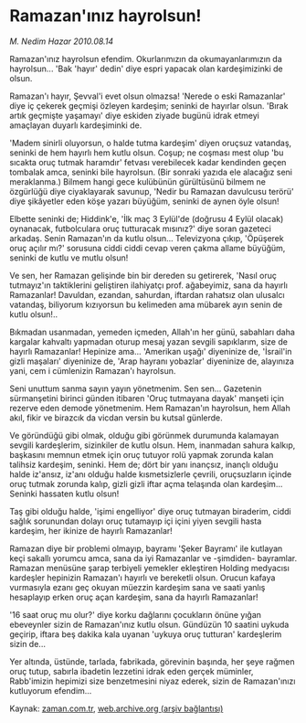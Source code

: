 # Ramazan'ınız hayrolsun!

*M. Nedim Hazar 2010.08.14*

<td class="columnist-detail">
<p>Ramazan'ınız hayrolsun efendim. Okurlarımızın da okumayanlarımızın da hayrolsun... 'Bak 'hayır' dedin' diye espri yapacak olan kardeşimizinki de olsun.</p>
<p>
<div id="haberMetinDiv">
<p> Ramazan'ı hayır, Şevval'i evet olsun olmazsa! 'Nerede o eski Ramazanlar' diye iç çekerek geçmişi özleyen kardeşim; seninki de hayırlar olsun. 'Bırak artık geçmişte yaşamayı' diye eskiden ziyade bugünü idrak etmeyi amaçlayan duyarlı kardeşiminki de.
<p>'Madem sinirli oluyorsun, o halde tutma kardeşim' diyen oruçsuz vatandaş, seninki de hem hayırlı hem kutlu olsun. Coşup; ne coşması mest olup 'bu sıcakta oruç tutmak haramdır' fetvası verebilecek kadar kendinden geçen tombalak amca, seninki bile hayrolsun. (Bir sonraki yazıda ele alacağız seni meraklanma.) Bilmem hangi gece kulübünün gürültüsünü bilmem ne özgürlüğü diye ciyaklayarak savunup, 'Nedir bu Ramazan davulcusu terörü' diye şikâyetler eden köşe yazarı büyüğüm, seninki de aynen öyle olsun!
<p>Elbette seninki de; Hiddink'e, 'İlk maç 3 Eylül'de (doğrusu 4 Eylül olacak) oynanacak, futbolculara oruç tutturacak mısınız?' diye soran gazeteci arkadaş. Senin Ramazan'ın da kutlu olsun... Televizyona çıkıp, 'Öpüşerek oruç açılır mı?' sorusuna ciddi ciddi cevap veren çakma allame büyüğüm, seninki de kutlu ve mutlu olsun!
<p>Ve sen, her Ramazan gelişinde bin bir dereden su getirerek, 'Nasıl oruç tutmayız'ın taktiklerini geliştiren ilahiyatçı prof. ağabeyimiz, sana da hayırlı Ramazanlar! Davuldan, ezandan, sahurdan, iftardan rahatsız olan ulusalcı vatandaş, biliyorum kızıyorsun bu kelimeden ama mübarek ayın senin de kutlu olsun!..
<p>Bıkmadan usanmadan, yemeden içmeden, Allah'ın her günü, sabahları daha kargalar kahvaltı yapmadan oturup mesaj yazan sevgili sapıklarım, size de hayırlı Ramazanlar! Hepinize ama... 'Amerikan uşağı' diyeninize de, 'İsrail'in gizli maşaları' diyeninize de, 'Arap hayranı yobazlar' diyeninize de, alayınıza yani, cem i cümlenizin Ramazan'ı hayrolsun.
<p>Seni unuttum sanma sayın yayın yönetmenim. Sen sen... Gazetenin sürmanşetini birinci günden itibaren 'Oruç tutmayana dayak' manşeti için rezerve eden demode yönetmenim. Hem Ramazan'ın hayrolsun, hem Allah akıl, fikir ve birazcık da vicdan versin bu kutsal günlerde.
<p>Ve göründüğü gibi olmak, olduğu gibi görünmek durumunda kalamayan sevgili kardeşlerim, sizinkiler de kutlu olsun. Hem, inanmadan sahura kalkıp, başkasını memnun etmek için oruç tutuyor rolü yapmak zorunda kalan talihsiz kardeşim, seninki. Hem de; dört bir yanı inançsız, inançlı olduğu halde iz'ansız, iz'anı olduğu halde kısmetsizlerle çevrili, oruçsuzların içinde oruç tutmak zorunda kalıp, gizli gizli iftar açma telaşında olan kardeşim... Seninki hassaten kutlu olsun!
<p>Taş gibi olduğu halde, 'işimi engelliyor' diye oruç tutmayan biraderim, ciddi sağlık sorunundan dolayı oruç tutamayıp içi içini yiyen sevgili hasta kardeşim, her ikinize de hayırlı Ramazanlar!
<p>Ramazan diye bir problemi olmayıp, bayramı 'Şeker Bayramı' ile kutlayan keçi sakallı yorumcu amca, sana da iyi Ramazanlar ve -şimdiden- bayramlar. Ramazan menüsüne şarap terbiyeli yemekler ekleştiren Holding medyacısı kardeşler hepinizin Ramazan'ı hayırlı ve bereketli olsun. Orucun kafaya vurmasıyla ezanı geç okuyan müezzin kardeşim sana ve saati yanlış hesaplayıp erken oruç açan kardeşim, sana da hayırlı Ramazanlar!
<p>'16 saat oruç mu olur?' diye korku dağlarını çocukların önüne yığan ebeveynler sizin de Ramazan'ınız kutlu olsun. Gündüzün 10 saatini uykuda geçirip, iftara beş dakika kala uyanan 'uykuya oruç tutturan' kardeşlerim sizin de...
<p>Yer altında, üstünde, tarlada, fabrikada, görevinin başında, her şeye rağmen oruç tutup, sabırla ibadetin lezzetini idrak eden gerçek müminler, Rabb'imizin hepimizi size benzetmesini niyaz ederek, sizin de Ramazan'ınızı kutluyorum efendim... </p></p></p></p></p></p></p></p></p></p></p></div>
</p>
<a href="http://web.archive.org/web/20110105020817/mailto:n.hazar@zaman.com.tr">
</a></td>

Kaynak: [zaman.com.tr](http://zaman.com.tr/yazar.do?yazino=1015730), [web.archive.org (arşiv bağlantısı)](http://web.archive.org/web/20110105020817/http://www.zaman.com.tr/yazar.do?yazino=1015730)
